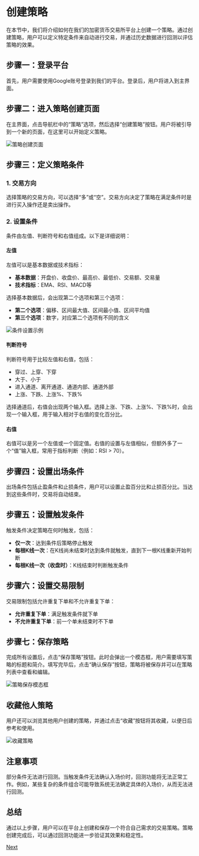 # 创建策略

在本节中，我们将介绍如何在我们的加密货币交易所平台上创建一个策略。通过创建策略，用户可以定义特定条件来自动进行交易，并通过历史数据进行回测以评估策略的效果。

## 步骤一：登录平台

首先，用户需要使用Google账号登录到我们的平台。登录后，用户将进入到主界面。

## 步骤二：进入策略创建页面

在主界面，点击导航栏中的“策略”选项，然后选择“创建策略”按钮。用户将被引导到一个新的页面，在这里可以开始定义策略。

![策略创建页面](path/to/your/image.png)

## 步骤三：定义策略条件

### 1. 交易方向

选择策略的交易方向，可以选择“多”或“空”。交易方向决定了策略在满足条件时是进行买入操作还是卖出操作。

### 2. 设置条件

条件由左值、判断符号和右值组成。以下是详细说明：

#### 左值

左值可以是基本数据或技术指标：

- **基本数据**：开盘价、收盘价、最高价、最低价、交易额、交易量
- **技术指标**：EMA、RSI、MACD等

选择基本数据后，会出现第二个选项和第三个选项：

- **第二个选项**：偏移、区间最大值、区间最小值、区间平均值
- **第三个选项**：数字，对应第二个选项有不同的含义

![条件设置示例](path/to/your/image.png)

#### 判断符号

判断符号用于比较左值和右值，包括：

- 穿过、上穿、下穿
- 大于、小于
- 进入通道、离开通道、通道内部、通道外部
- 上涨、下跌、上涨%、下跌%

选择通道后，右值会出现两个输入框。选择上涨、下跌、上涨%、下跌%时，会出现一个输入框，用于输入相对于右值的变化百分比。

#### 右值

右值可以是另一个左值或一个固定值。右值的设置与左值相似，但额外多了一个“值”输入框，常用于指标判断（例如：RSI > 70）。

## 步骤四：设置出场条件

出场条件包括止盈条件和止损条件，用户可以设置止盈百分比和止损百分比。当达到这些条件时，交易将自动结束。

## 步骤五：设置触发条件

触发条件决定策略在何时触发，包括：

- **仅一次**：达到条件后策略停止触发
- **每根K线一次**：在K线尚未结束时达到条件就触发，直到下一根K线重新开始判断
- **每根K线一次（收盘时）**：K线结束时判断触发条件

## 步骤六：设置交易限制

交易限制包括允许重复下单和不允许重复下单：

- **允许重复下单**：满足触发条件就下单
- **不允许重复下单**：前一个单未结束时不下单

## 步骤七：保存策略

完成所有设置后，点击“保存策略”按钮。此时会弹出一个模态框，用户需要填写策略的标题和简介。填写完毕后，点击“确认保存”按钮，策略将被保存并可以在策略列表中查看和编辑。

![策略保存模态框](path/to/your/image.png)

## 收藏他人策略

用户还可以浏览其他用户创建的策略，并通过点击“收藏”按钮将其收藏，以便日后参考和使用。

![收藏策略](path/to/your/image.png)

## 注意事项

部分条件无法进行回测。当触发条件无法确认入场价时，回测功能将无法正常工作。例如，某些复杂的条件组合可能导致系统无法确定具体的入场价，从而无法进行回测。

## 总结

通过以上步骤，用户可以在平台上创建和保存一个符合自己需求的交易策略。策略创建完成后，可以通过回测功能进一步验证其效果和稳定性。

[Next](alerts.md)